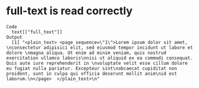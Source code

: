 # full-text is read correctly

    Code
      text[["full_text"]]
    Output
      [1] "<plain_text> <page sequence=\"1\">Lorem ipsum dolor sit amet, \nconsectetur adipisici elit, sed eiusmod tempor incidunt ut labore et dolore \nmagna aliqua. Ut enim ad minim veniam, quis nostrud exercitation ullamco laboris\nnisi ut aliquid ex ea commodi consequat. Quis aute iure reprehenderit in \nvoluptate velit esse cillum dolore eu fugiat nulla pariatur. Excepteur sint\nobcaecat cupiditat non proident, sunt in culpa qui officia deserunt mollit anim\nid est laborum.\n</page>  </plain_text>\n"

